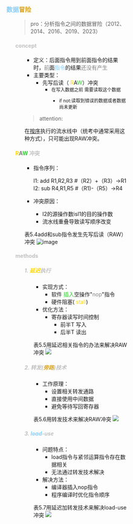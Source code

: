 <div style="float: left; width: 64%; padding: 1%;">

### <span style="color: LightSkyBlue;">数据</span><span style="color: Goldenrod;">冒险</span>  

<ul>

>pro：分析指令之间的数据冒险（2012、2014、2016、2019、2023）  

####  <span style="color: silver;">concept

<ul>

- 定义：后面指令用到前面指令的结果时，<span style="color: gray;">前</span>面<span style="color: LightSkyBlue;">指令</span>的结果<span style="color: gray;">还没有产生</span>
- 主要类型：
  - 先写后读（ <span style="color: Gold;">R</span>A<span style="color: LimeGreen;">W</span>）冲突
    - <span style="font-size: 12px;">在写入数据之前 需要读取这个数据
      - if not:读取到错误的数据或者数据尚未更新


>attention:  

在<u>按序</u>执行的流水线中（统考中通常采用这种方式），只可能出现RAW冲突。

</ul>

#### <span style="color: gray;"> <span style="color: Gold;">R</span>A<span style="color: LimeGreen;">W</span> <span style="color: silver;">冲突

<ul>

- 指令序列：
  
  I1: add R1,R2,R3  #（R2）+（R3）→R1
  I2: sub R4,R1,R5  #（R1)-（R5）→R4
  
- 冲突原因：
  - I2的源操作数isI1的目的操作数
  - 流水线重叠导致读写顺序改变

表5.4add和sub指令发生先写后读（RAW）冲突
![image](https://bluejedis.github.io/picx-images-hosting/test/image.eskjdoazp.webp)

</ul>

####  <span style="color: silver;">methods

<ul>

#####  <span style="color: silver;">1.  <span style="color: Gold;">延迟</span>执行

<ul>

- 实现方式：
  - 软件 <span style="color: LimeGreen;">插入</span>空操作"<span style="color: gray;">nop</span>"指令
  - 硬件阻塞( <span style="color: Gold;">stall</span>)
- 优化方法：
  - 寄存器读写时间控制
    - 前半T 写入
    - 后半T 读出

表5.5用延迟相关指令的办法来解决RAW冲突
![](https://cdn-mineru.openxlab.org.cn/model-mineru/prod/83b58f5125520e327f2952f138d8b8e3e1c011a0b53539439425dabca2d3aec6.jpg)  

</ul>

#####  <span style="color: silver;">2. 转发(<span style="color: Goldenrod;">旁路</span>)技术

<ul>

- 工作原理：
  - 设置相关转发通路
  - 直接使用中间数据
  - 避免等待写回寄存器

表5.6用转发技术来解决RAW冲突
![](https://cdn-mineru.openxlab.org.cn/model-mineru/prod/6e66822789ad2aac996fbfbdb4f43c39d585688d099743e0d47d9ac80812a914.jpg)  

</ul>

#####  <span style="color: silver;">3. <span style="color: LightSkyBlue;">load</span>-use

<ul>

- 问题特点：
  - load指令与紧邻运算指令存在数据相关
  - 无法通过转发技术解决
- 解决方法：
  - 编译器插入nop指令
  - 程序编译时优化指令顺序

表5.7用延迟加转发技术来解决load-use冲突
![](https://cdn-mineru.openxlab.org.cn/model-mineru/prod/d8f74604a1f7296c5efc84ccc1b539219931dc8dd2633e2e187d4d2cf904438d.jpg)  

</ul>

</ul>

</ul>
</div>
<div style="float: right; width: 26%; padding: 1%;">

</div>
<div style="clear: both;"></div>
